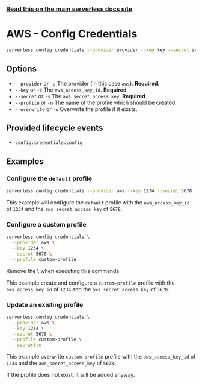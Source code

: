 <!--
title: Serverless Framework Commands - AWS Lambda - Config Credentials
menuText: config credentials
menuOrder: 1
description: Configure Serverless credentials
layout: Doc
-->

<!-- DOCS-SITE-LINK:START automatically generated  -->

### [Read this on the main serverless docs site](https://www.serverless.com/framework/docs/providers/aws/cli-reference/config-credentials)

<!-- DOCS-SITE-LINK:END -->

# AWS - Config Credentials

```bash
serverless config credentials --provider provider --key key --secret secret
```

## Options

- `--provider` or `-p` The provider (in this case `aws`). **Required**.
- `--key` or `-k` The `aws_access_key_id`. **Required**.
- `--secret` or `-s` The `aws_secret_access_key`. **Required**.
- `--profile` or `-n` The name of the profile which should be created.
- `--overwrite` or `-o` Overwrite the profile if it exists.

## Provided lifecycle events

- `config:credentials:config`

## Examples

### Configure the `default` profile

```bash
serverless config credentials --provider aws --key 1234 --secret 5678
```

This example will configure the `default` profile with the `aws_access_key_id` of `1234` and the `aws_secret_access_key` of `5678`.

### Configure a custom profile

```bash
serverless config credentials \
  --provider aws \
  --key 1234 \
  --secret 5678 \
  --profile custom-profile
```
Remove the \ when executing this commands

This example create and configure a `custom-profile` profile with the `aws_access_key_id` of `1234` and the `aws_secret_access_key` of `5678`.

### Update an existing profile

```bash
serverless config credentials \
  --provider aws \
  --key 1234 \
  --secret 5678 \
  --profile custom-profile \
  --overwrite 
```

This example overwrite `custom-profile` profile with the `aws_access_key_id` of `1234` and the `aws_secret_access_key` of `5678`.

If the profile does not exist, it will be added anyway.
